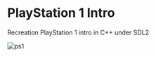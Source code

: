 # PlayStation 1 Intro
Recreation PlayStation 1 intro in C++ under SDL2

![ps1](https://user-images.githubusercontent.com/82490615/222027622-50bbb651-9597-4868-97cf-ebb4099ae259.gif)
